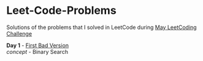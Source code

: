# Leet-Code-Problems
Solutions of the problems that I solved in LeetCode during [May LeetCoding Challenge](https://leetcode.com/explore/challenge/card/may-leetcoding-challenge)

**Day 1** - [First Bad Version](https://leetcode.com/problems/first-bad-version/) <br>
*concept* - Binary Search
